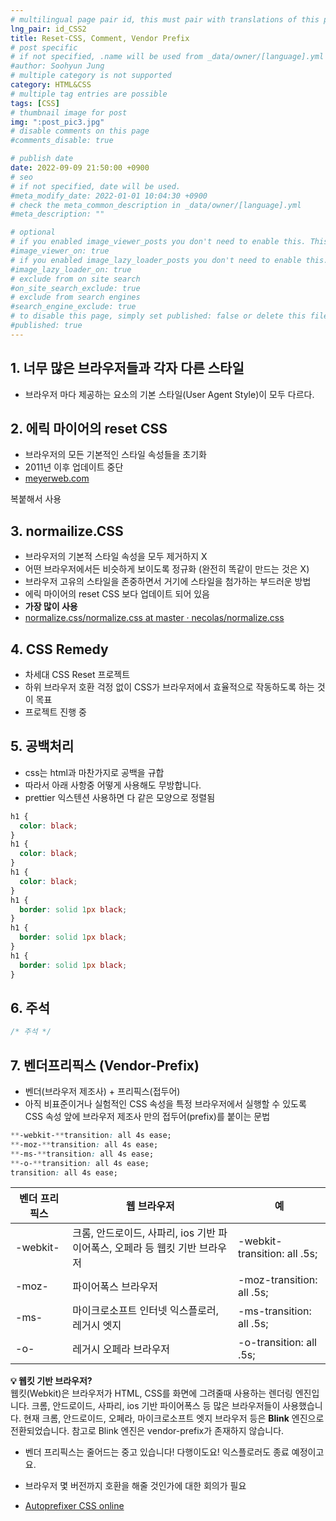 ```yaml
---
# multilingual page pair id, this must pair with translations of this page. (This name must be unique)
lng_pair: id_CSS2
title: Reset-CSS, Comment, Vendor Prefix
# post specific
# if not specified, .name will be used from _data/owner/[language].yml
#author: Soohyun Jung
# multiple category is not supported
category: HTML&CSS
# multiple tag entries are possible
tags: [CSS]
# thumbnail image for post
img: ":post_pic3.jpg"
# disable comments on this page
#comments_disable: true

# publish date
date: 2022-09-09 21:50:00 +0900
# seo
# if not specified, date will be used.
#meta_modify_date: 2022-01-01 10:04:30 +0900
# check the meta_common_description in _data/owner/[language].yml
#meta_description: ""

# optional
# if you enabled image_viewer_posts you don't need to enable this. This is only if image_viewer_posts = false
#image_viewer_on: true
# if you enabled image_lazy_loader_posts you don't need to enable this. This is only if image_lazy_loader_posts = false
#image_lazy_loader_on: true
# exclude from on site search
#on_site_search_exclude: true
# exclude from search engines
#search_engine_exclude: true
# to disable this page, simply set published: false or delete this file
#published: true
---
```


## 1. 너무 많은 브라우저들과 각자 다른 스타일

- 브라우저 마다 제공하는 요소의 기본 스타일(User Agent Style)이 모두 다르다.

## 2. 에릭 마이어의 reset CSS

- 브라우저의 모든 기본적인 스타일 속성들을 초기화
- 2011년 이후 업데이트 중단
- [meyerweb.com](https://meyerweb.com/eric/tools/css/reset/)

복붙해서 사용

## 3. normailize.CSS

- 브라우저의 기본적 스타일 속성을 모두 제거하지 X
- 어떤 브라우저에서든 비슷하게 보이도록 정규화 (완전히 똑같이 만드는 것은 X)
- 브라우저 고유의 스타일을 존중하면서 거기에 스타일을 첨가하는 부드러운 방법
- 에릭 마이어의 reset CSS 보다 업데이트 되어 있음
- **가장 많이 사용**
- [normalize.css/normalize.css at master · necolas/normalize.css](https://github.com/necolas/normalize.css/blob/master/normalize.css)

## 4. CSS Remedy

- 차세대 CSS Reset 프로젝트
- 하위 브라우저 호환 걱정 없이 CSS가 브라우저에서 효율적으로 작동하도록 하는 것이 목표
- 프로젝트 진행 중

## 5. 공백처리

- css는 html과 마찬가지로 공백을 규합
- 따라서 아래 사항중 어떻게 사용해도 무방합니다.
- prettier 익스텐션 사용하면 다 같은 모양으로 정렬됨

```css
h1 {
  color: black;
}
h1 {
  color: black;
}
h1 {
  color: black;
}
h1 {
  border: solid 1px black;
}
h1 {
  border: solid 1px black;
}
h1 {
  border: solid 1px black;
}
```

## 6. 주석

```css
/* 주석 */
```

## 7. 벤더프리픽스 (**Vendor-Prefix**)

- 벤더(브라우저 제조사) + 프리픽스(접두어)
- 아직 비표준이거나 실험적인 CSS 속성을 특정 브라우저에서 실행할 수 있도록 CSS 속성 앞에 브라우저 제조사 만의 접두어(prefix)를 붙이는 문법

```css
**-webkit-**transition: all 4s ease;
**-moz-**transition: all 4s ease;
**-ms-**transition: all 4s ease;
**-o-**transition: all 4s ease;
transition: all 4s ease;
```

| 벤더 프리픽스 | 웹 브라우저                                                                 | 예                           |
| ------------- | --------------------------------------------------------------------------- | ---------------------------- |
| -webkit-      | 크롬, 안드로이드, 사파리, ios 기반 파이어폭스, 오페라 등 웹킷 기반 브라우저 | -webkit-transition: all .5s; |
| -moz-         | 파이어폭스 브라우저                                                         | -moz-transition: all .5s;    |
| -ms-          | 마이크로소프트 인터넷 익스플로러, 레거시 엣지                               | -ms-transition: all .5s;     |
| -o-           | 레거시 오페라 브라우저                                                      | -o-transition: all .5s;      |

<aside>
<strong>💡 웹킷 기반 브라우저?</strong><br>
웹킷(Webkit)은 브라우저가 HTML, CSS를 화면에 그려줄때 사용하는 렌더링 엔진입니다.
크롬, 안드로이드, 사파리, ios 기반 파이어폭스 등 많은 브라우저들이 사용했습니다. 
현재 크롬, 안드로이드, 오페라, 마이크로소프트 엣지 브라우저 등은 <strong>Blink</strong> 엔진으로 전환되었습니다. 
참고로 Blink 엔진은 vendor-prefix가 존재하지 않습니다.

</aside>

- 벤더 프리픽스는 줄어드는 중고 있습니다! 다행이도요! 익스플로러도 종료 예정이고요.
- 브라우저 몇 버전까지 호환을 해줄 것인가에 대한 회의가 필요

- [Autoprefixer CSS online](https://autoprefixer.github.io/)
